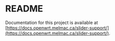 # README

Documentation for this project is available at [https://docs.openwrt.melmac.ca/slider-support/](https://docs.openwrt.melmac.ca/slider-support/).
